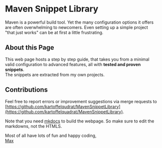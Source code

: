 # Maven Snippet Library

Maven is a powerful build tool. Yet the many configuration options it offers are often overwhelming to newcomers. Even setting up a simple project "that just works" can be at first a little frustrating.

## About this Page

This web page hosts a step by step guide, that takes you from a minimal valid configuration to advanced features, all with **tested and proven snippets**.  
The snippets are extracted from my own projects.

## Contributions

Feel free to report errors or improvement suggestions via merge requests to [https://github.com/kartoffelqudrat/MavenSnippetLibrary](https://github.com/kartoffelquadrat/MavenSnippetLibrary).

Note that you need [mkdocs](https://squidfunk.github.io/mkdocs-material/) to build the webpage. So make sure to edit the markdowns, not the HTMLS.

Most of all have lots of fun and happy coding,  
[Max](https://www.cs.mcgill.ca/~mschie3/)
